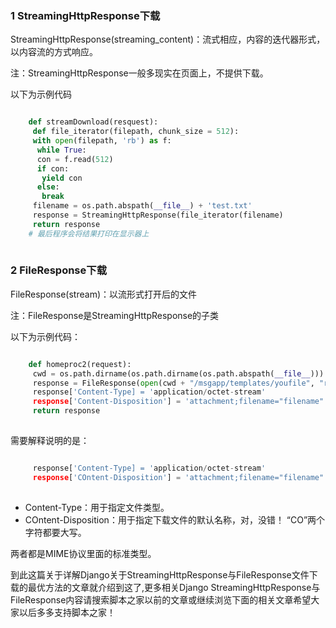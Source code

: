 ###  1 StreamingHttpResponse下载  

StreamingHttpResponse(streaming_content)：流式相应，内容的迭代器形式，以内容流的方式响应。

注：StreamingHttpResponse一般多现实在页面上，不提供下载。

以下为示例代码

```python

    def streamDownload(resquest):
     def file_iterator(filepath, chunk_size = 512):
     with open(filepath, 'rb') as f:
      while True:
      con = f.read(512)
      if con:
       yield con
      else:
       break
     filename = os.path.abspath(__file__) + 'test.txt'
     response = StreamingHttpResponse(file_iterator(filename)
     return response 
    # 最后程序会将结果打印在显示器上
    
```

###  2 FileResponse下载  

FileResponse(stream)：以流形式打开后的文件

注：FileResponse是StreamingHttpResponse的子类

以下为示例代码：

```python

    def homeproc2(request):
     cwd = os.path.dirname(os.path.dirname(os.path.abspath(__file__)))
     response = FileResponse(open(cwd + "/msgapp/templates/youfile", "rb"))
     response['Content-Type] = 'application/octet-stream'
     response['Content-Disposition'] = 'attachment;filename="filename"'
     return response
    
```

需要解释说明的是：

```python

     response['Content-Type] = 'application/octet-stream'
     response['COntent-Disposition'] = 'attachment;filename="filename"'
    
```

  * Content-Type：用于指定文件类型。 
  * COntent-Disposition：用于指定下载文件的默认名称，对，没错！ “CO”两个字符都要大写。 

两者都是MIME协议里面的标准类型。

到此这篇关于详解Django关于StreamingHttpResponse与FileResponse文件下载的最优方法的文章就介绍到这了,更多相关Django
StreamingHttpResponse与FileResponse内容请搜索脚本之家以前的文章或继续浏览下面的相关文章希望大家以后多多支持脚本之家！

